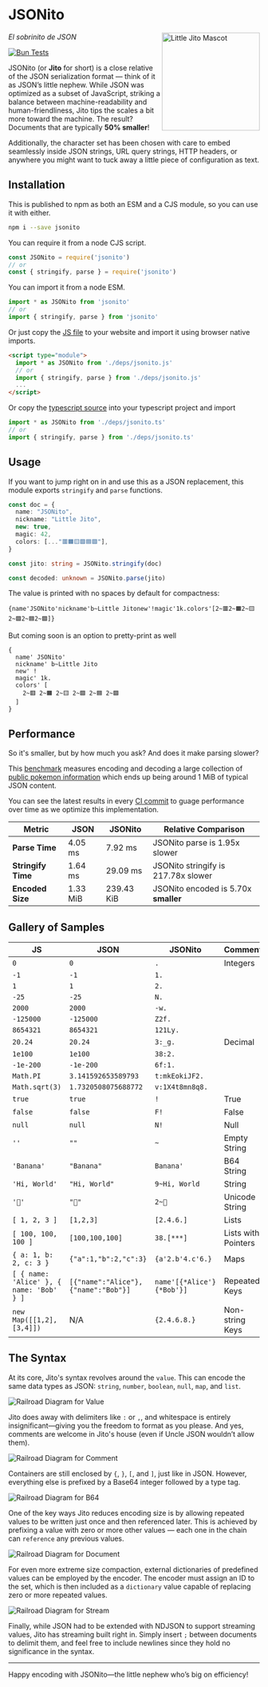 # JSONito

<img align="right" style="height:14em" src="img/jito-mascot.webp" alt="Little Jito Mascot"/>

*El sobrinito de JSON*

[![Bun Tests](https://github.com/creationix/jsonito/actions/workflows/test.yaml/badge.svg?event=push)](https://github.com/creationix/jsonito/actions/workflows/test.yaml)

JSONito (or **Jito** for short) is a close relative of the JSON serialization format — think of it as JSON’s little nephew. While JSON was optimized as a subset of JavaScript, striking a balance between machine-readability and human-friendliness, Jito tips the scales a bit more toward the machine. The result? Documents that are typically **50% smaller**!

Additionally, the character set has been chosen with care to embed seamlessly inside JSON strings, URL query strings, HTTP headers, or anywhere you might want to tuck away a little piece of configuration as text.

## Installation

This is published to npm as both an ESM and a CJS module, so you can use it with either.

```sh
npm i --save jsonito
```

You can require it from a node CJS script.

```js
const JSONito = require('jsonito')
// or
const { stringify, parse } = require('jsonito')
```

You can import it from a node ESM.

```js
import * as JSONito from 'jsonito'
// or
import { stringify, parse } from 'jsonito'
```

Or just copy the [JS file](dist/jsonito.js) to your website and import it using browser native imports.

```html
<script type="module">
  import * as JSONito from './deps/jsonito.js'
  // or
  import { stringify, parse } from './deps/jsonito.js'
  ...
</script>
```

Or copy the [typescript source](src/jsonito.ts) into your typescript project and import

```ts
import * as JSONito from './deps/jsonito.ts'
// or
import { stringify, parse } from './deps/jsonito.ts'
```

## Usage

If you want to jump right on in and use this as a JSON replacement, this module exports `stringify` and `parse` functions.

```ts
const doc = {
  name: "JSONito",
  nickname: "Little Jito",
  new: true,
  magic: 42,
  colors: [..."🟥🟧🟨🟩🟦🟪"],
}

const jito: string = JSONito.stringify(doc)

const decoded: unknown = JSONito.parse(jito)
```

The value is printed with no spaces by default for compactness:

```jito
{name'JSONito'nickname'b~Little Jitonew'!magic'1k.colors'[2~🟥2~🟧2~🟨2~🟩2~🟦2~🟪]}
```

But coming soon is an option to pretty-print as well

```jito
{
  name' JSONito'
  nickname' b~Little Jito
  new' ! 
  magic' 1k.
  colors' [
    2~🟥 2~🟧 2~🟨 2~🟩 2~🟦 2~🟪
  ]
}
```

## Performance

So it's smaller, but by how much you ask?  And does it make parsing slower?

This [benchmark](src/bench.test.ts) measures encoding and decoding a large collection of [public pokemon information](https://pokeapi.co/api/v2/pokemon/) which ends up being around 1 MiB of typical JSON content.

You can see the latest results in every [CI commit](https://github.com/creationix/jsonito/actions/runs/13188729510/job/36817001648#step:4:79) to guage performance over time as we optimize this implementation.

| Metric             | JSON     | JSONito    | Relative Comparison                  |
|--------------------|----------|------------|--------------------------------------|
| **Parse Time**     | 4.05 ms  | 7.92 ms    | JSONito parse is 1.95x slower        |
| **Stringify Time** | 1.64 ms  | 29.09 ms   | JSONito stringify is 217.78x slower   |
| **Encoded Size**   | 1.33 MiB | 239.43 KiB | JSONito encoded is 5.70x **smaller** |

## Gallery of Samples

| JS                                       | JSON                                | JSONito                   | Comment             |
|------------------------------------------|-------------------------------------|---------------------------|---------------------|
| `0`                                      | `0`                                 | `.`                       | Integers            |
| `-1`                                     | `-1`                                | `1.`                      |                     |
| `1`                                      | `1`                                 | `2.`                      |                     |
| `-25`                                    | `-25`                               | `N.`                      |                     |
| `2000`                                   | `2000`                              | `-w.`                     |                     |
| `-125000`                                | `-125000`                           | `Z2f.`                    |                     |
| `8654321`                                | `8654321`                           | `121Ly.`                  |                     |
| `20.24`                                  | `20.24`                             | `3:_g.`                   | Decimal             |
| `1e100`                                  | `1e100`                             | `38:2.`                   |                     |
| `-1e-200`                                | `-1e-200`                           | `6f:1.`                   |                     |
| `Math.PI`                                | `3.141592653589793`                 | `t:mkEokiJF2.`            |                     |
| `Math.sqrt(3)`                           | `1.7320508075688772`                | `v:1X4t8mn8q8.`           |                     |
| `true`                                   | `true`                              | `!`                       | True                |
| `false`                                  | `false`                             | `F!`                      | False               |
| `null`                                   | `null`                              | `N!`                      | Null                |
| `''`                                     | `""`                                | `~`                       | Empty String        |
| `'Banana'`                               | `"Banana"`                          | `Banana'`                 | B64 String          |
| `'Hi, World'`                            | `"Hi, World"`                       | `9~Hi, World`             | String              |
| `'🍌'`                                   | `"🍌"`                              | `2~🍌`                    | Unicode String      |
| `[ 1, 2, 3 ]`                            | `[1,2,3]`                           | `[2.4.6.]`                | Lists               |
| `[ 100, 100, 100 ]`                      | `[100,100,100]`                     | `38.[***]`                | Lists with Pointers |
| `{ a: 1, b: 2, c: 3 }`                   | `{"a":1,"b":2,"c":3}`               | `{a'2.b'4.c'6.}`          | Maps                |
| `[ { name: 'Alice' }, { name: 'Bob' } ]` | `[{"name":"Alice"},{"name":"Bob"}]` | `name'[{*Alice'}{*Bob'}]` | Repeated Keys       |
| `new Map([[1,2],[3,4]])`                 | N/A                                 | `{2.4.6.8.}`              | Non-string Keys     |

## The Syntax

At its core, Jito's syntax revolves around the `value`. This can encode the same data types as JSON: `string`, `number`, `boolean`, `null`, `map`, and `list`.

![Railroad Diagram for Value](img/syntax-value.png)

Jito does away with delimiters like `:` or `,`, and whitespace is entirely insignificant—giving you the freedom to format as you please. And yes, comments are welcome in Jito's house (even if Uncle JSON wouldn’t allow them).

![Railroad Diagram for Comment](img/syntax-comment.png)

Containers are still enclosed by `{`, `}`, `[`, and `]`, just like in JSON. However, everything else is prefixed by a Base64 integer followed by a type tag.

![Railroad Diagram for B64](img/syntax-b64.png)

One of the key ways Jito reduces encoding size is by allowing repeated values to be written just once and then referenced later. This is achieved by prefixing a value with zero or more other values — each one in the chain can `reference` any previous values.

![Railroad Diagram for Document](img/syntax-document.png)

For even more extreme size compaction, external dictionaries of predefined values can be employed by the encoder. The encoder must assign an ID to the set, which is then included as a `dictionary` value capable of replacing zero or more repeated values.

![Railroad Diagram for Stream](img/syntax-stream.png)

Finally, while JSON had to be extended with NDJSON to support streaming values, Jito has streaming built right in. Simply insert `;` between documents to delimit them, and feel free to include newlines since they hold no significance in the syntax.

---

Happy encoding with JSONito—the little nephew who’s big on efficiency!
